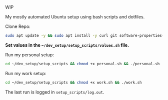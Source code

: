 WIP

My mostly automated Ubuntu setup using bash scripts and dotfiles.

Clone Repo:
```bash
sudo apt update -y && sudo apt install -y curl git software-properties-common && cd ~ && git clone https://github.com/r00tk1d/dev_setup.git && cd dev_setup
```

**Set values in the `~/dev_setup/setup_scripts/values.sh` file.**

Run my personal setup:
```bash
cd ~/dev_setup/setup_scripts && chmod +x personal.sh && ./personal.sh
```

Run my work setup:
```bash
cd ~/dev_setup/setup_scripts && chmod +x work.sh && ./work.sh
```

The last run is logged in `setup_scripts/log.out`.